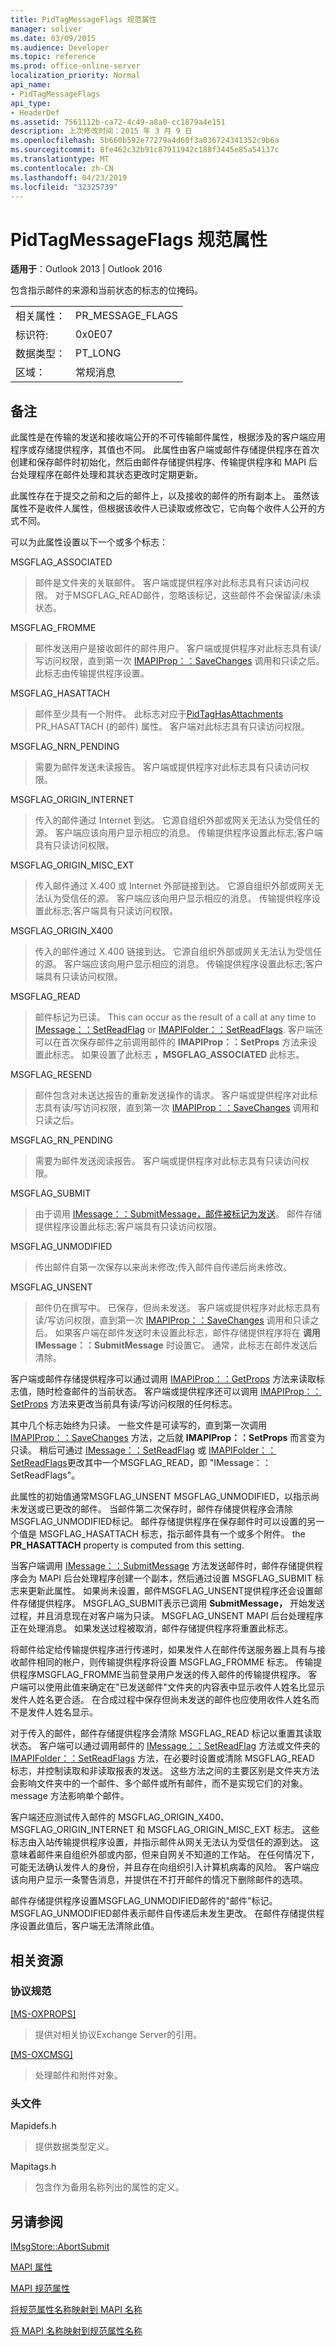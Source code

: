 ```yaml
---
title: PidTagMessageFlags 规范属性
manager: soliver
ms.date: 03/09/2015
ms.audience: Developer
ms.topic: reference
ms.prod: office-online-server
localization_priority: Normal
api_name:
- PidTagMessageFlags
api_type:
- HeaderDef
ms.assetid: 7561112b-ca72-4c49-a8a0-cc1879a4e151
description: 上次修改时间：2015 年 3 月 9 日
ms.openlocfilehash: 5b660b592e77279a4d60f3a036724341352c9b6a
ms.sourcegitcommit: 8fe462c32b91c87911942c188f3445e85a54137c
ms.translationtype: MT
ms.contentlocale: zh-CN
ms.lasthandoff: 04/23/2019
ms.locfileid: "32325739"
---
```

# <a name="pidtagmessageflags-canonical-property"></a>PidTagMessageFlags 规范属性

  
  
**适用于**：Outlook 2013 | Outlook 2016 
  
包含指示邮件的来源和当前状态的标志的位掩码。 
  
|||
|:-----|:-----|
|相关属性：  <br/> |PR_MESSAGE_FLAGS  <br/> |
|标识符:  <br/> |0x0E07  <br/> |
|数据类型：  <br/> |PT_LONG  <br/> |
|区域：  <br/> |常规消息  <br/> |
   
## <a name="remarks"></a>备注

此属性是在传输的发送和接收端公开的不可传输邮件属性，根据涉及的客户端应用程序或存储提供程序，其值也不同。 此属性由客户端或邮件存储提供程序在首次创建和保存邮件时初始化，然后由邮件存储提供程序、传输提供程序和 MAPI 后台处理程序在邮件处理和其状态更改时定期更新。 
  
此属性存在于提交之前和之后的邮件上，以及接收的邮件的所有副本上。 虽然该属性不是收件人属性，但根据该收件人已读取或修改它，它向每个收件人公开的方式不同。 
  
可以为此属性设置以下一个或多个标志：
  
MSGFLAG_ASSOCIATED 
  
> 邮件是文件夹的关联邮件。 客户端或提供程序对此标志具有只读访问权限。 对于MSGFLAG_READ邮件，忽略该标记，这些邮件不会保留读/未读状态。 
    
MSGFLAG_FROMME 
  
> 邮件发送用户是接收邮件的邮件用户。 客户端或提供程序对此标志具有读/写访问权限，直到第一次 [IMAPIProp：：SaveChanges](imapiprop-savechanges.md) 调用和只读之后。 此标志由传输提供程序设置。 
    
MSGFLAG_HASATTACH 
  
> 邮件至少具有一个附件。 此标志对应于[PidTagHasAttachments](pidtaghasattachments-canonical-property.md) PR_HASATTACH (的邮件) 属性。  客户端对此标志具有只读访问权限。 
    
MSGFLAG_NRN_PENDING 
  
> 需要为邮件发送未读报告。 客户端或提供程序对此标志具有只读访问权限。 
    
MSGFLAG_ORIGIN_INTERNET 
  
> 传入的邮件通过 Internet 到达。 它源自组织外部或网关无法认为受信任的源。 客户端应该向用户显示相应的消息。 传输提供程序设置此标志;客户端具有只读访问权限。 
    
MSGFLAG_ORIGIN_MISC_EXT 
  
> 传入邮件通过 X.400 或 Internet 外部链接到达。 它源自组织外部或网关无法认为受信任的源。 客户端应该向用户显示相应的消息。 传输提供程序设置此标志;客户端具有只读访问权限。 
    
MSGFLAG_ORIGIN_X400 
  
> 传入的邮件通过 X.400 链接到达。 它源自组织外部或网关无法认为受信任的源。 客户端应该向用户显示相应的消息。 传输提供程序设置此标志;客户端具有只读访问权限。 
    
MSGFLAG_READ 
  
> 邮件标记为已读。 This can occur as the result of a call at any time to [IMessage：：SetReadFlag](imessage-setreadflag.md) or [IMAPIFolder：：SetReadFlags](imapifolder-setreadflags.md). 客户端还可以在首次保存邮件之前调用邮件的 **IMAPIProp：：SetProps** 方法来设置此标志。 如果设置了此标志 **，MSGFLAG_ASSOCIATED** 此标志。 
    
MSGFLAG_RESEND 
  
> 邮件包含对未送达报告的重新发送操作的请求。 客户端或提供程序对此标志具有读/写访问权限，直到第一次 [IMAPIProp：：SaveChanges](imapiprop-savechanges.md) 调用和只读之后。 
    
MSGFLAG_RN_PENDING 
  
> 需要为邮件发送阅读报告。 客户端或提供程序对此标志具有只读访问权限。 
    
MSGFLAG_SUBMIT 
  
> 由于调用 [IMessage：：SubmitMessage，邮件被标记为发送](imessage-submitmessage.md)。 邮件存储提供程序设置此标志;客户端具有只读访问权限。 
    
MSGFLAG_UNMODIFIED 
  
> 传出邮件自第一次保存以来尚未修改;传入邮件自传递后尚未修改。 
    
MSGFLAG_UNSENT 
  
> 邮件仍在撰写中。 已保存，但尚未发送。 客户端或提供程序对此标志具有读/写访问权限，直到第一次 [IMAPIProp：：SaveChanges](imapiprop-savechanges.md) 调用和只读之后。 如果客户端在邮件发送时未设置此标志，邮件存储提供程序将在 **调用 IMessage：：SubmitMessage** 时设置它。 通常，此标志在邮件发送后清除。 
    
客户端或邮件存储提供程序可以通过调用 [IMAPIProp：：GetProps](imapiprop-getprops.md) 方法来读取标志值，随时检查邮件的当前状态。 客户端或提供程序还可以调用 [IMAPIProp：：SetProps](imapiprop-setprops.md) 方法来更改当前具有读/写访问权限的任何标志。 
  
其中几个标志始终为只读。 一些文件是可读写的，直到第一次调用 [IMAPIProp：：SaveChanges](imapiprop-savechanges.md) 方法，之后就 **IMAPIProp：：SetProps** 而言变为只读。 稍后可通过 [IMessage：：SetReadFlag](imessage-setreadflag.md) 或 [IMAPIFolder：：SetReadFlags](imapifolder-setreadflags.md)更改其中一个MSGFLAG_READ，即 "IMessage：：SetReadFlags"。 
  
此属性的初始值通常MSGFLAG_UNSENT MSGFLAG_UNMODIFIED，以指示尚未发送或已更改的邮件。 当邮件第二次保存时，邮件存储提供程序会清除MSGFLAG_UNMODIFIED标记。 邮件存储提供程序在保存邮件时可以设置的另一个值是 MSGFLAG_HASATTACH 标志，指示邮件具有一个或多个附件。 the **PR_HASATTACH** property is computed from this setting. 
  
当客户端调用 [IMessage：：SubmitMessage](imessage-submitmessage.md) 方法发送邮件时，邮件存储提供程序会为 MAPI 后台处理程序创建一个副本，然后通过设置 MSGFLAG_SUBMIT 标志来更新此属性。 如果尚未设置，邮件MSGFLAG_UNSENT提供程序还会设置邮件存储提供程序。 MSGFLAG_SUBMIT表示已调用 **SubmitMessage，** 开始发送过程，并且消息现在对客户端为只读。 MSGFLAG_UNSENT MAPI 后台处理程序正在处理消息。 如果发送过程被取消，邮件存储提供程序将重置此标志。 
  
将邮件给定给传输提供程序进行传递时，如果发件人在邮件传送服务器上具有与接收邮件相同的帐户，则传输提供程序将设置 MSGFLAG_FROMME 标志。 传输提供程序MSGFLAG_FROMME当前登录用户发送的传入邮件的传输提供程序。 客户端可以使用此值来确定在"已发送邮件"文件夹的内容表中显示收件人姓名比显示发件人姓名更合适。 在合成过程中保存但尚未发送的邮件也应使用收件人姓名而不是发件人姓名显示。 
  
对于传入的邮件，邮件存储提供程序会清除 MSGFLAG_READ 标记以重置其读取状态。 客户端可以通过调用邮件的 [IMessage：：SetReadFlag](imessage-setreadflag.md) 方法或文件夹的 [IMAPIFolder：：SetReadFlags](imapifolder-setreadflags.md) 方法，在必要时设置或清除 MSGFLAG_READ 标志，并控制读取和非读取报表的发送。 这些方法之间的主要区别是文件夹方法会影响文件夹中的一个邮件、多个邮件或所有邮件，而不是实现它们的对象。 message 方法影响单个邮件。 
  
客户端还应测试传入邮件的 MSGFLAG_ORIGIN_X400、MSGFLAG_ORIGIN_INTERNET 和 MSGFLAG_ORIGIN_MISC_EXT 标志。 这些标志由入站传输提供程序设置，并指示邮件从网关无法认为受信任的源到达。 这意味着邮件来自组织外部或内部，但来自网关不知道的工作站。 在任何情况下，可能无法确认发件人的身份，并且存在向组织引入计算机病毒的风险。 客户端应该向用户显示一条警告消息，并提供在不打开邮件的情况下删除邮件的选项。 
  
邮件存储提供程序设置MSGFLAG_UNMODIFIED邮件的"邮件"标记。 MSGFLAG_UNMODIFIED邮件表示邮件自传递后未发生更改。 在邮件存储提供程序设置此值后，客户端无法清除此值。 
  
## <a name="related-resources"></a>相关资源

### <a name="protocol-specifications"></a>协议规范

[[MS-OXPROPS]](https://msdn.microsoft.com/library/f6ab1613-aefe-447d-a49c-18217230b148%28Office.15%29.aspx)
  
> 提供对相关协议Exchange Server的引用。
    
[[MS-OXCMSG]](https://msdn.microsoft.com/library/7fd7ec40-deec-4c06-9493-1bc06b349682%28Office.15%29.aspx)
  
> 处理邮件和附件对象。
    
### <a name="header-files"></a>头文件

Mapidefs.h
  
> 提供数据类型定义。
    
Mapitags.h
  
> 包含作为备用名称列出的属性的定义。
    
## <a name="see-also"></a>另请参阅



[IMsgStore::AbortSubmit](imsgstore-abortsubmit.md)


[MAPI 属性](mapi-properties.md)
  
[MAPI 规范属性](mapi-canonical-properties.md)
  
[将规范属性名称映射到 MAPI 名称](mapping-canonical-property-names-to-mapi-names.md)
  
[将 MAPI 名称映射到规范属性名称](mapping-mapi-names-to-canonical-property-names.md)

